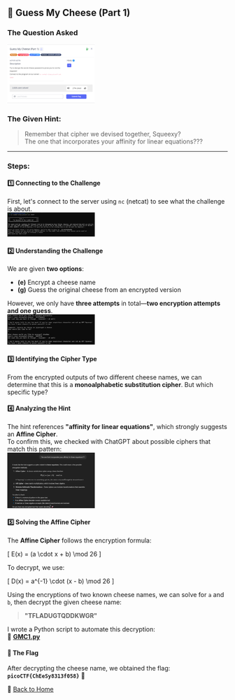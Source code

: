 ## 🧀 Guess My Cheese (Part 1)
### The Question Asked
<img src="../../assets/images/picoCTF/GMS1(question).png" alt="Guess My Cheese Question" width="200" />

### The Given Hint:  
> Remember that cipher we devised together, Squeexy?  
> The one that incorporates your affinity for linear equations???

---

### Steps:
#### 1️⃣ Connecting to the Challenge
First, let's connect to the server using `nc` (netcat) to see what the challenge is about.  
<img src="../../assets/images/picoCTF/GMC1(nc).png" alt="Guess My Cheese Question" width="200" />

#### 2️⃣ Understanding the Challenge
We are given **two options**:  
- **(e)** Encrypt a cheese name  
- **(g)** Guess the original cheese from an encrypted version  

However, we only have **three attempts** in total—**two encryption attempts and one guess**.  
<img src="../../assets/images/picoCTF/GMC(e).png" alt="Guess My Cheese Question" width="200" />

#### 3️⃣ Identifying the Cipher Type  
From the encrypted outputs of two different cheese names, we can determine that this is a **monoalphabetic substitution cipher**. But which specific type?  

#### 4️⃣ Analyzing the Hint  
The hint references **"affinity for linear equations"**, which strongly suggests an **Affine Cipher**.  
To confirm this, we checked with ChatGPT about possible ciphers that match this pattern:  
<img src="../../assets/images/picoCTF/GMC(chat).png" alt="Guess My Cheese Question" width="200" />

#### 5️⃣ Solving the Affine Cipher  
The **Affine Cipher** follows the encryption formula:

\[
E(x) = (a \cdot x + b) \mod 26
\]

To decrypt, we use:

\[
D(x) = a^{-1} \cdot (x - b) \mod 26
\]

Using the encryptions of two known cheese names, we can solve for `a` and `b`, then decrypt the given cheese name:  
> **"TFLADUGTQDDKWGR"**  

I wrote a Python script to automate this decryption:  
📜 **[GMC1.py](../../assets/scripts/picoCTF/GMC1.py)**  

#### 🏁 The Flag  
After decrypting the cheese name, we obtained the flag:  
**`picoCTF{ChEeSy8313f058}`** 🎉  

🔗 [Back to Home](../index.md)

